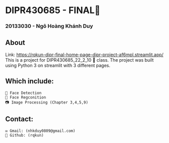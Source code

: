 # DIPR430685 - FINAL🧰️

### 20133030 - Ngô Hoàng Khánh Duy
## About
Link: https://rqkun-dipr-final-home-page-dipr-project-af6mpl.streamlit.app/
This is a project for DIPR430685_22_2_10 🎥 class. The project was built using Python 3 on streamlit with 3 different pages.
## Which include:

    👤 Face Detection
    👥 Face Regconition
    📷 Image Processing (Chapter 3,4,5,9)

## Contact:

    ✉️ Gmail: (nhkduy0809@gmail.com)
    👾 Github: (rqkun)

